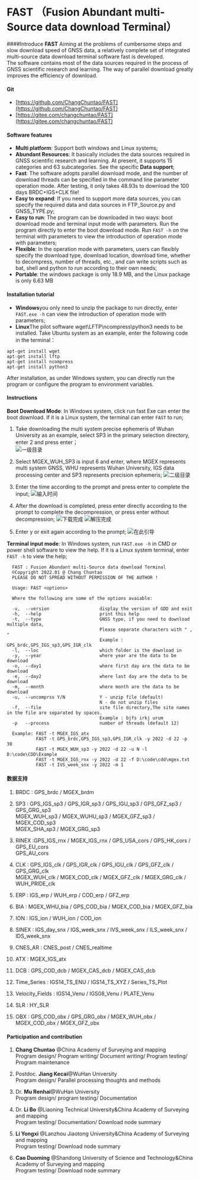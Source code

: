 # FAST （Fusion Abundant multi-Source data download Terminal）

####Introduce
**FAST**
Aiming at the problems of cumbersome steps and slow download speed of GNSS data, a relatively complete set of integrated multi-source data download terminal software fast is developed.   
The software contains most of the data sources required in the process of GNSS scientific research and learning. The way of parallel download greatly improves the efficiency of download.

#### Git
- [https://github.com/ChangChuntao/FAST](https://github.com/ChangChuntao/FAST)
- [https://gitee.com/changchuntao/FAST](https://gitee.com/changchuntao/FAST)


#### Software features

- **Multi platform**: Support both windows and Linux systems;
- **Abundant Resources**: It basically includes the data sources required in GNSS scientific research and learning. At present, it supports 15 categories and 63 subcategories. See the specific **Data support**;
- **Fast**: The software adopts parallel download mode, and the number of download threads can be specified in the command line parameter operation mode. After testing, it only takes 48.93s to download the 100 days BRDC+IGS+CLK file!
- **Easy to expand**: If you need to support more data sources, you can specify the required data and data sources in FTP_Source.py and GNSS_TYPE.py;
- **Easy to run**: The program can be downloaded in two ways: boot download mode and terminal input mode with parameters. Run the program directly to enter the boot download mode. Run `FAST -h` on the terminal with parameters to view the introduction of operation mode with parameters;
- **Flexible**: In the operation mode with parameters, users can flexibly specify the download type, download location, download time, whether to decompress, number of threads, etc., and can write scripts such as bat, shell and python to run according to their own needs;
- **Portable**: the windows package is only 18.9 MB, and the Linux package is only 6.63 MB


#### Installation tutorial

- **Windows**you only need to unzip the package to run directly, enter `FAST.exe -h` can view the introduction of operation mode with parameters;
- **Linux**The pilot software wget\LFTP\ncompress\python3 needs to be installed. Take Ubuntu system as an example, enter the following code in the terminal：  

```
apt-get install wget
apt-get install lftp
apt-get install ncompress
apt-get install python3
```

After installation, as under Windows system, you can directly run the program or configure the program to environment variables.

#### Instructions

**Boot Download Mode**: In Windows system, click run fast Exe can enter the boot download. If it is a Linux system, the terminal can enter `FAST` to run;  
1. Take downloading the multi system precise ephemeris of Wuhan University as an example, select SP3 in the primary selection directory, enter 2 and press enter；  
![一级目录](Windows/RUN_image/%E5%BC%95%E5%AF%BC%E4%B8%BB%E7%9B%AE%E5%BD%95.png)
  
2. Select MGEX_WUH_SP3 is input 6 and enter, where MGEX represents multi system GNSS, WHU represents Wuhan University, IGS data processing center and SP3 represents precision ephemeris;
![二级目录](Windows/RUN_image/%E5%BC%95%E5%AF%BC%E4%BA%8C%E7%BA%A7%E7%9B%AE%E5%BD%95.png)  
  
3. Enter the time according to the prompt and press enter to complete the input;
![输入时间](Windows/RUN_image/%E8%BE%93%E5%85%A5%E6%97%B6%E9%97%B4.png)

4. After the download is completed, press enter directly according to the prompt to complete the decompression, or press enter without decompression;
![下载完成](Windows/RUN_image/%E8%A7%A3%E5%8E%8B.png)
![解压完成](Windows/RUN_image/%E4%B8%8B%E8%BD%BD%E5%AE%8C%E6%88%90.png)  

5. Enter y or exit again according to the prompt;
![在此引导](Windows/RUN_image/%E5%86%8D%E6%AC%A1%E5%BC%95%E5%AF%BC.png)
  
**Terminal input mode**: In Windows system, run `FAST.exe -h` in CMD or power shell software to view the help. If it is a Linux system terminal, enter `FAST -h` to view the help;
```
  FAST : Fusion Abundant multi-Source data download Terminal
  ©Copyright 2022.01 @ Chang Chuntao
  PLEASE DO NOT SPREAD WITHOUT PERMISSION OF THE AUTHOR !

  Usage: FAST <options>

  Where the following are some of the options avaiable:

  -v,  --version                   display the version of GDD and exit
  -h,  --help                      print this help
  -t,  --type                      GNSS type, if you need to download multiple data,
                                   Please separate characters with " , "
                                   Example : GPS_brdc,GPS_IGS_sp3,GPS_IGR_clk
  -l,  --loc                       which folder is the download in
  -y,  --year                      where year are the data to be download
  -o,  --day1                      where first day are the data to be download
  -e,  --day2                      where last day are the data to be download
  -m,  --month                     where month are the data to be download
  -u,  --uncomprss Y/N             Y - unzip file (default)
                                   N - do not unzip files
  -f,  --file                      site file directory,The site names in the file are separated by spaces.
                                   Example : bjfs irkj urum
  -p   --process                   number of threads (default 12)

  Example: FAST -t MGEX_IGS_atx
           FAST -t GPS_brdc,GPS_IGS_sp3,GPS_IGR_clk -y 2022 -d 22 -p 30
           FAST -t MGEX_WUH_sp3 -y 2022 -d 22 -u N -l D:\code\CDD\Example
           FAST -t MGEX_IGS_rnx -y 2022 -d 22 -f D:\code\cdd\mgex.txt
           FAST -t IVS_week_snx -y 2022 -m 1
```


#### 数据支持

1.  BRDC : GPS_brdc / MGEX_brdm  
  

2.  SP3 : GPS_IGS_sp3 / GPS_IGR_sp3 / GPS_IGU_sp3 / GPS_GFZ_sp3 / GPS_GRG_sp3   
    MGEX_WUH_sp3 / MGEX_WUHU_sp3 / MGEX_GFZ_sp3 / MGEX_COD_sp3  
    MGEX_SHA_sp3 / MGEX_GRG_sp3


3.  RINEX :GPS_IGS_rnx / MGEX_IGS_rnx / GPS_USA_cors / GPS_HK_cors / GPS_EU_cors  
    GPS_AU_cors


4.  CLK : GPS_IGS_clk / GPS_IGR_clk / GPS_IGU_clk / GPS_GFZ_clk / GPS_GRG_clk   
    MGEX_WUH_clk / MGEX_COD_clk / MGEX_GFZ_clk / MGEX_GRG_clk / WUH_PRIDE_clk


5.  ERP : IGS_erp / WUH_erp / COD_erp / GFZ_erp


6.  BIA : MGEX_WHU_bia / GPS_COD_bia / MGEX_COD_bia / MGEX_GFZ_bia


7.  ION : IGS_ion / WUH_ion / COD_ion


8.  SINEX : IGS_day_snx / IGS_week_snx / IVS_week_snx / ILS_week_snx / IDS_week_snx


9.  CNES_AR : CNES_post / CNES_realtime


10. ATX : MGEX_IGS_atx


11. DCB : GPS_COD_dcb / MGEX_CAS_dcb / MGEX_CAS_dcb  


12. Time_Series : IGS14_TS_ENU / IGS14_TS_XYZ / Series_TS_Plot  


13. Velocity_Fields : IGS14_Venu / IGS08_Venu / PLATE_Venu  


14. SLR : HY_SLR  


15. OBX : GPS_COD_obx / GPS_GRG_obx / MGEX_WUH_obx / MGEX_COD_obx / MGEX_GFZ_obx

#### Participation and contribution


1. **Chang Chuntao** @China Academy of Surveying and mapping  
    Program design/ Program writing/ Document writing/ Program testing/ Program maintenance  

2. Postdoc. **Jiang Kecai**@WuHan University  
    Program design/ Parallel processing thoughts and methods

3. Dr. **Mu Renhai**@WuHan University  
    Program design/ program testing/ Documentation


4. Dr. **Li Bo** @Liaoning Technical University&China Academy of Surveying and mapping  
    Program testing/ Documentation/ Download node summary


5.  **Li Yongxi** @Lanzhou Jiaotong University&China Academy of Surveying and mapping  
    Program testing/ Download node summary


6.  **Cao Duoming** @Shandong University of Science and Technology&China Academy of Surveying and mapping  
    Program testing/ Download node summary